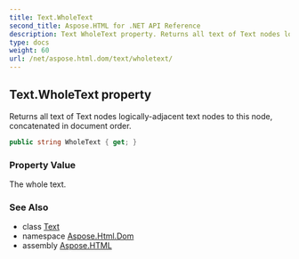 ```yaml
---
title: Text.WholeText
second_title: Aspose.HTML for .NET API Reference
description: Text WholeText property. Returns all text of Text nodes logically-adjacent text nodes to this node concatenated in document order
type: docs
weight: 60
url: /net/aspose.html.dom/text/wholetext/
---
```

## Text.WholeText property

Returns all text of Text nodes logically-adjacent text nodes to this node, concatenated in document order.

```csharp
public string WholeText { get; }
```

### Property Value

The whole text.

### See Also

* class [Text](../)
* namespace [Aspose.Html.Dom](../../../aspose.html.dom/)
* assembly [Aspose.HTML](../../../)
